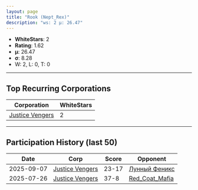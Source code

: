 ```yaml
---
layout: page
title: "Rook (Nept_Rex)"
description: "ws: 2 μ: 26.47"
---
```

- **WhiteStars**: 2
- **Rating**: 1.62
- **μ**: 26.47  
- **σ**: 8.28
- W: 2, L: 0, T: 0

---

## Top Recurring Corporations

| Corporation | WhiteStars |
| --- | --- |
| [Justice Vengers](https://ws.tsl.rocks/corp/0a3e9116062accf6fa5ec0e70eab7592dbea2a9f061e6cc49e74bc78f74d0711/) | 2 |

---

## Participation History (last 50)

| Date | Corp | Score | Opponent |
| --- | --- | --- | --- |
| 2025-09-07 | [Justice Vengers](https://ws.tsl.rocks/corp/0a3e9116062accf6fa5ec0e70eab7592dbea2a9f061e6cc49e74bc78f74d0711/) | 23-17 | [Лунный Феникс](https://ws.tsl.rocks/corp/457b7f76314e0ee24752aaf2396afac9027cfbdcca2a9863add962250ccbf389/) |
| 2025-07-26 | [Justice Vengers](https://ws.tsl.rocks/corp/0a3e9116062accf6fa5ec0e70eab7592dbea2a9f061e6cc49e74bc78f74d0711/) | 37-8 | [Red\_Coat\_Mafia](https://ws.tsl.rocks/corp/f5825bb96dc9d061496fcea5926a16ba159a26ccd5518f8e63583c52fb68dd29/) |